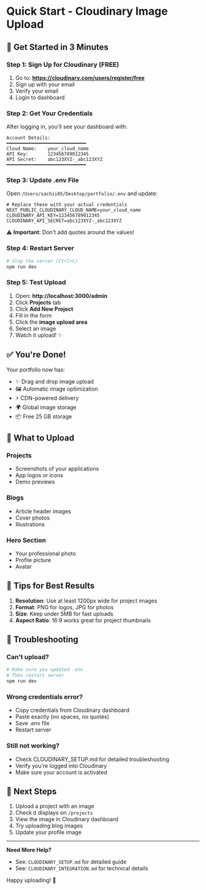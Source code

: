 # Quick Start - Cloudinary Image Upload

## 🚀 Get Started in 3 Minutes

### Step 1: Sign Up for Cloudinary (FREE)

1. Go to: **https://cloudinary.com/users/register/free**
2. Sign up with your email
3. Verify your email
4. Login to dashboard

### Step 2: Get Your Credentials

After logging in, you'll see your dashboard with:

```
Account Details:
━━━━━━━━━━━━━━━━━━━━━━━━━━━━━
Cloud Name:    your_cloud_name
API Key:       123456789012345
API Secret:    abc123XYZ-_abc123XYZ
━━━━━━━━━━━━━━━━━━━━━━━━━━━━━
```

### Step 3: Update .env File

Open `/Users/sachii05/Desktop/portfolio/.env` and update:

```env
# Replace these with your actual credentials
NEXT_PUBLIC_CLOUDINARY_CLOUD_NAME=your_cloud_name
CLOUDINARY_API_KEY=123456789012345
CLOUDINARY_API_SECRET=abc123XYZ-_abc123XYZ
```

⚠️ **Important**: Don't add quotes around the values!

### Step 4: Restart Server

```bash
# Stop the server (Ctrl+C)
npm run dev
```

### Step 5: Test Upload

1. Open: **http://localhost:3000/admin**
2. Click **Projects** tab
3. Click **Add New Project**
4. Fill in the form
5. Click the **image upload area**
6. Select an image
7. Watch it upload! ✨

## ✅ You're Done!

Your portfolio now has:
- ✨ Drag and drop image upload
- 🖼️ Automatic image optimization
- ⚡ CDN-powered delivery
- 🌍 Global image storage
- 📦 Free 25 GB storage

## 🎯 What to Upload

### Projects
- Screenshots of your applications
- App logos or icons
- Demo previews

### Blogs
- Article header images
- Cover photos
- Illustrations

### Hero Section
- Your professional photo
- Profile picture
- Avatar

## 📸 Tips for Best Results

1. **Resolution**: Use at least 1200px wide for project images
2. **Format**: PNG for logos, JPG for photos
3. **Size**: Keep under 5MB for fast uploads
4. **Aspect Ratio**: 16:9 works great for project thumbnails

## 🔧 Troubleshooting

### Can't upload?
```bash
# Make sure you updated .env
# Then restart server
npm run dev
```

### Wrong credentials error?
- Copy credentials from Cloudinary dashboard
- Paste exactly (no spaces, no quotes)
- Save .env file
- Restart server

### Still not working?
- Check CLOUDINARY_SETUP.md for detailed troubleshooting
- Verify you're logged into Cloudinary
- Make sure your account is activated

## 🎉 Next Steps

1. Upload a project with an image
2. Check it displays on `/projects`
3. View the image in Cloudinary dashboard
4. Try uploading blog images
5. Update your profile image

---

**Need More Help?**
- See: `CLOUDINARY_SETUP.md` for detailed guide
- See: `CLOUDINARY_INTEGRATION.md` for technical details

Happy uploading! 🚀
